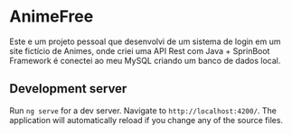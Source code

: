 # AnimeFree

Este e um projeto pessoal que desenvolvi de um sistema de login em um site fictício de Animes,
onde criei uma API Rest com Java + SprinBoot Framework é conectei ao meu MySQL criando um banco de dados local.

## Development server

Run `ng serve` for a dev server. Navigate to `http://localhost:4200/`. The application will automatically reload if you change any of the source files.
